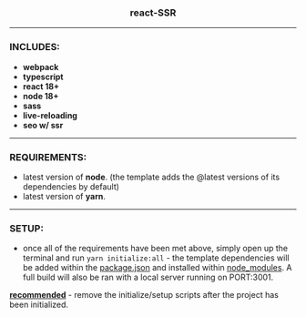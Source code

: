 <h3 align="center"> react-SSR </h3>

<hr />

<h3> INCLUDES: </h3>

- <b> webpack </b>
- <b> typescript </b>
- <b> react 18+ </b>
- <b> node 18+ </b>
- <b> sass </b>
- <b> live-reloading </b>
- <b> seo w/ ssr </b>

<hr />

<h3> REQUIREMENTS: </h3>

- latest version of <b>node</b>. (the template adds the @latest versions of its dependencies by default)
- latest version of <b>yarn</b>.

<hr />

<h3> SETUP: </h3>

- once all of the requirements have been met above, simply open up the terminal and run ```yarn initialize:all``` - the template dependencies will be added within the <ins>package.json</ins> and installed within <ins>node_modules</ins>. A full build will also be ran with a local server running on PORT:3001.

<b><ins>recommended</ins></b> - remove the initialize/setup scripts after the project has been initialized.